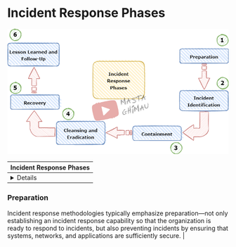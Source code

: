 #  Incident Response Phases

![](https://raw.githubusercontent.com/gh1mau/IRH/main/img/irh-phases.png)


|   Incident Response Phases |
| ------------ |
| <details>
<summary><h3>Preparation</h3></summary>
Incident response methodologies typically emphasize preparation—not only establishing an incident response capability so that the organization is ready to respond to incidents, but also preventing incidents by ensuring that systems, networks, and applications are sufficiently secure.
</details>|




